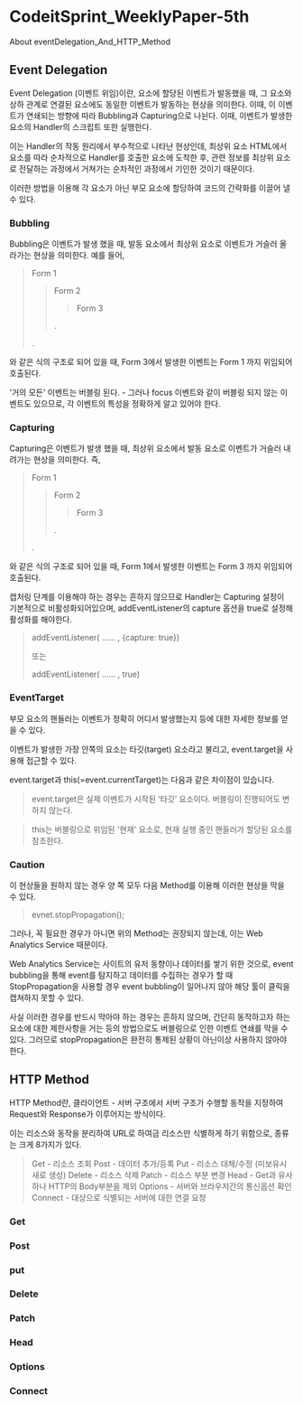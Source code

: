 
# CodeitSprint_WeeklyPaper-5th
About eventDelegation_And_HTTP_Method

## Event Delegation
Event Delegation (이벤트 위임)이란, 요소에 할당된 이벤트가 발동했을 때, 그 요소와 상하 관계로 연결된 요소에도 동일한 이벤트가 발동하는 현상을 의미한다. 이때, 이 이벤트가 연쇄되는 방향에 따라 Bubbling과 Capturing으로 나뉜다.
이때, 이벤트가 발생한 요소의 Handler의 스크립트 또한 실행한다.

이는 Handler의 작동 원리에서 부수적으로 나타난 현상인데, 최상위 요소 HTML에서 요소를 따라 순차적으로 Handler를 호출한 요소에 도착한 후, 관련 정보를 최상위 요소로 전달하는 과정에서 거쳐가는 순차적인 과정에서 기인한 것이기 때문이다.

이러한 방법을 이용해 각 요소가 아닌 부모 요소에 할당하여 코드의 간략화를 이끌어 낼 수 있다.

### Bubbling
Bubbling은 이벤트가 발생 했을 때, 발동 요소에서 최상위 요소로 이벤트가 거슬러 올라가는 현상을 의미한다. 예를 들어,
 
  > Form 1
  >> Form 2
  >>> Form 3
  >>> 
  >> .
  >> 
  > .

와 같은 식의 구조로 되어 있을 때, Form 3에서 발생한 이벤트는 Form 1 까지 위임되어 호출된다.

'거의 모든' 이벤트는 버블링 된다. - 그러나 focus 이벤트와 같이 버블링 되지 않는 이벤트도 있으므로, 각 이벤트의 특성을 정확하게 알고 있어야 한다.

### Capturing
Capturing은 이벤트가 발생 했을 때, 최상위 요소에서 발동 요소로 이벤트가 거슬러 내려가는 현상을 의미한다. 즉,
 
  > Form 1
  >> Form 2
  >>> Form 3
  >>> 
  >> .
  >> 
  > .

와 같은 식의 구조로 되어 있을 때, Form 1에서 발생한 이벤트는 Form 3 까지 위임되어 호출된다.

캡처링 단계를 이용해야 하는 경우는 흔하지 않으므로 Handler는 Capturing 설정이 기본적으로 비활성화되어있으며, addEventListener의 capture 옵션을 true로 설정해 활성화를 해야한다.
> addEventListener( ...... , {capture: true})
>
> 또는
>
> addEventListener( ...... , true)

### EventTarget
부모 요소의 핸들러는 이벤트가 정확히 어디서 발생했는지 등에 대한 자세한 정보를 얻을 수 있다.

이벤트가 발생한 가장 안쪽의 요소는 타깃(target) 요소라고 불리고, event.target을 사용해 접근할 수 있다.

event.target과 this(=event.currentTarget)는 다음과 같은 차이점이 있습니다.

> event.target은 실제 이벤트가 시작된 ‘타깃’ 요소이다. 버블링이 진행되어도 변하지 않는다.

> this는 버블링으로 위임된 '현재' 요소로, 현재 실행 중인 핸들러가 할당된 요소를 참조한다.

### Caution
이 현상들을 원하지 않는 경우 양 쪽 모두 다음 Method를 이용해 이러한 현상을 막을 수 있다.
 > evnet.stopPropagation();

그러나, 꼭 필요한 경우가 아니면 위의 Method는 권장되지 않는데, 이는 Web Analytics Service 때문이다.

Web Analytics Service는 사이트의 유저 동향이나 데이터를 쌓기 위한 것으로,  event bubbling을 통해 event를 탐지하고 데이터를 수집하는 경우가 할 때
StopPropagation을 사용할 경우 event bubbling이 일어나지 않아 해당 툴이 클릭을 캡쳐하지 못할 수 있다.

사실 이러한 경우를 반드시 막아야 하는 경우는 흔하지 않으며, 간단히 동작하고자 하는 요소에 대한 제한사항을 거는 등의 방법으로도 버블링으로 인한 이벤트 연쇄를 막을 수 있다.
그러므로 stopPropagation은 완전히 통제된 상황이 아닌이상 사용하지 않아야 한다.

## HTTP Method
HTTP Method란, 클라이언트 - 서버 구조에서 서버 구조가 수행할 동작을 지정하여 Request와 Response가 이루어지는 방식이다.

이는 리소스와 동작을 분리하여 URL로 하여금 리소스만 식별하게 하기 위함으로, 종류는 크게 8가지가 있다.
> Get - 리소스 조회
> Post - 데이터 추가/등록
> Put - 리소스 대체/수정 (미보유시 새로 생성)
> Delete - 리소스 삭제
> Patch - 리소스 부분 변경
> Head - Get과 유사하나 HTTP의 Body부분을 제외
> Options - 서버와 브라우저간의 통신옵션 확인
> Connect - 대상으로 식별되는 서버에 대한 연결 요청

### Get

### Post

### put

### Delete

### Patch

### Head

### Options

### Connect
